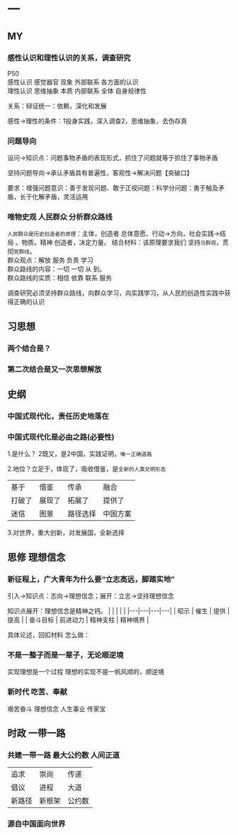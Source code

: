 # 一
## MY
### 感性认识和理性认识的关系，调查研究
P50  
感性认识 感觉器官 现象 外部联系 各方面的认识  
理性认识 思维抽象 本质 内部联系 全体 自身规律性 

关系：辩证统一：依赖，深化和发展 

感性→理性的条件：1投身实践，深入调查2，思维抽象，去伪存真

### 问题导向

设问→知识点：问题事物矛盾的表现形式，抓住了问题就等于抓住了事物矛盾

坚持问题导向→承认矛盾具有普遍性，客观性→解决问题【突破口】

要求：增强问题意识：善于发现问题、敢于正视问题：科学分问题：勇于触及矛盾，长于化解矛盾，灵活运用

### 唯物史观 人民群众 分析群众路线
`人民群众是历史创造者的原理`：主体，创造者 总体意愿、行动→方向，社会实践→结局 。物质。精神 创造者，决定力量。
结合材料：该原理要求我们 坚持`马群观`，贯彻`党群线`。  
群众观点：解放 服务 负责 学习  
群众路线的内容：一切 一切 从 到。  
群众路线的实质：相信 依靠 联系 服务

调查研究必须坚持群众路线，向群众学习，向实践学习，从人民的创造性实践中获得正确的认识

## 习思想
### 两个结合是？
### 第二次结合是又一次思想解放

## 史纲
### 中国式现代化，责任历史地落在
### 中国式现代化是必由之路(必要性)
1.是什么？ 2既又，是2中国，实践证明，`唯一正确道路` 

2.地位？立足于，体现了，吸收借鉴，是`全新的人类文明形态`  

|  |  |  |  |
|---|---|---|---|
| 基于 | 借鉴 | 传承 | 融合 |
| 打破了 |  展现了 |  拓展了 | 提供了 |
| 迷信 | 图景 | 路径选择 | 中国方案 |

3.对世界，重大创新，对发展国，全新选择
## 思修 理想信念
### 新征程上，广大青年为什么要“立志高远，脚踏实地”
引入→知识点：志向→理想信念；展开：立志→坚持理想信念

知识点展开：理想信念是精神之钙。
|  |  |  |  |
|---|---|---|---|
| 昭示 | 催生 | 提供 | 提高 |
| 奋斗目标 | 前进动力 | 精神支柱 | 精神境界 |

具体论述，回扣材料
怎么做：
### 不是一整子而是一辈子，无论顺逆境
实现理想是一个过程
理想的实现不是一帆风顺的，顺逆境
### 新时代 吃苦、奉献
艰苦奋斗 理想信念 人生事业 传家宝


## 时政 一带一路
### 共建一带一路 最大公约数 人间正道
|  |  |  |
|---|---|---|
| 追求 | 崇尚 | 传递 |
| 倡议 | 进程 | 大道 |
| 新路径 | 新框架 | 公约数 |

### 源自中国面向世界





